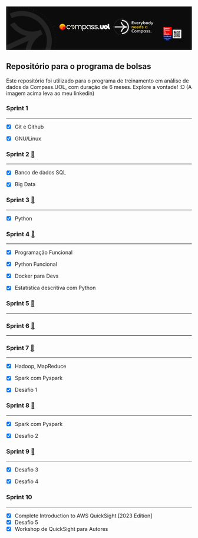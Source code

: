 [![Imagem da Compass](Compass.jpg "Meu Linkedin")](https://www.linkedin.com/in/davy-carlos-costa-34510b214/)

## Repositório para o programa de bolsas  

Este repositório foi utilizado para o programa de treinamento em análise de dados da Compass.UOL, com duração de 6 meses. Explore a vontade! :D
(A imagem acima leva ao meu linkedin)
  
  
### Sprint 1
<hr>  

* [x] Git e Github  
* [x] GNU/Linux
  
  
  
  
### Sprint 2 [:open_file_folder:](https://github.com/DavyCosta701/Compass.uol/tree/main/Sprint2)
<hr>  

* [x] Banco de dados SQL
* [x] Big Data
  
  
  
  
### Sprint 3 [:open_file_folder:](https://github.com/DavyCosta701/Compass.uol/tree/main/Sprint3)
<hr>  

* [x] Python   
  
  
  
  
### Sprint 4 [:open_file_folder:](https://github.com/DavyCosta701/Compass.uol/tree/main/Sprint4)
<hr>  

* [x] Programação Funcional  
* [x] Python Funcional 
* [x] Docker para Devs
* [x] Estatística descritiva com Python
  
  
  
  
### Sprint 5 [:open_file_folder:](https://github.com/DavyCosta701/Compass.uol/tree/main/Sprint5)
<hr>  
  
  
### Sprint 6 [:open_file_folder:](https://github.com/DavyCosta701/Compass.uol/tree/main/Sprint6)
<hr>  
  
  
### Sprint 7 [:open_file_folder:](https://github.com/DavyCosta701/Compass.uol/tree/main/Sprint7)
<hr>  
  
* [x] Hadoop, MapReduce
* [x] Spark com Pyspark 
* [x] Desafio 1
  
  
### Sprint 8 [:open_file_folder:](https://github.com/DavyCosta701/Compass.uol/tree/main/Sprint8)
<hr>  
  
* [x] Spark com Pyspark
* [x] Desafio 2 
  

### Sprint 9 [:open_file_folder:](https://github.com/DavyCosta701/Compass.uol/tree/main/Sprint9)
<hr>  
  
* [x] Desafio 3 
* [x] Desafio 4


### Sprint 10
<hr>  
  
* [x] Complete Introduction to AWS QuickSight [2023 Edition]
* [x] Desafio 5
* [x] Workshop de QuickSight para Autores
